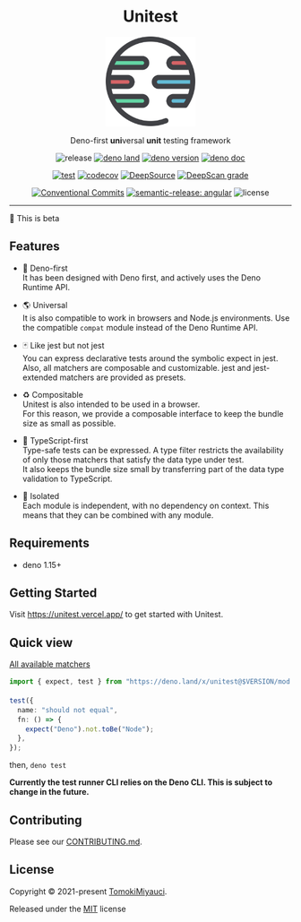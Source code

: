 <div align="center">
  <h1>Unitest</h1>

<img width="160px" hight="160px" src="./_docs/public/logo.svg" />

Deno-first **uni**versal **unit** testing framework

![release](https://img.shields.io/github/v/release/TomokiMiyauci/unitest?sort=semver&logo=github)
[![deno land](http://img.shields.io/badge/available%20on-deno.land/x-lightgrey.svg?logo=deno&labelColor=black)](https://deno.land/x/unitest)
[![deno version](https://img.shields.io/badge/deno-^1.15.0-lightgrey?logo=deno)](https://github.com/denoland/deno)
[![deno doc](https://doc.deno.land/badge.svg)](https://doc.deno.land/https/deno.land/x/unitest/mod.ts)

[![test](https://github.com/TomokiMiyauci/unitest/actions/workflows/test.yaml/badge.svg?branch=beta)](https://github.com/TomokiMiyauci/unitest/actions/workflows/test.yaml)
[![codecov](https://codecov.io/gh/TomokiMiyauci/unitest/branch/main/graph/badge.svg?token=nQZ8Nnx3KH)](https://codecov.io/gh/TomokiMiyauci/unitest)
[![DeepSource](https://deepsource.io/gh/TomokiMiyauci/unitest.svg/?label=active+issues&token=1Omp7qqFQESc-ArgLDUEIpUI)](https://deepsource.io/gh/TomokiMiyauci/unitest/)
[![DeepScan grade](https://deepscan.io/api/teams/10684/projects/19438/branches/504638/badge/grade.svg)](https://deepscan.io/dashboard#view=project&tid=10684&pid=19438&bid=504638)

[![Conventional Commits](https://img.shields.io/badge/Conventional%20Commits-1.0.0-yellow.svg)](https://conventionalcommits.org)
[![semantic-release: angular](https://img.shields.io/badge/semantic--release-angular-e10079?logo=semantic-release)](https://github.com/semantic-release/semantic-release)
![license](https://img.shields.io/github/license/TomokiMiyauci/unitest)

</div>

---

:construction: This is beta

## Features

- 🦕 Deno-first\
  It has been designed with Deno first, and actively uses the Deno Runtime API.

- 🌎 Universal\
  It is also compatible to work in browsers and Node.js environments. Use the
  compatible `compat` module instead of the Deno Runtime API.

- 🃏 Like jest but not jest\
  You can express declarative tests around the symbolic expect in jest. Also,
  all matchers are composable and customizable. jest and jest-extended matchers
  are provided as presets.

- ♻️ Compositable\
  Unitest is also intended to be used in a browser.\
  For this reason, we provide a composable interface to keep the bundle size as
  small as possible.

- 📄 TypeScript-first\
  Type-safe tests can be expressed. A type filter restricts the availability of
  only those matchers that satisfy the data type under test.\
  It also keeps the bundle size small by transferring part of the data type
  validation to TypeScript.

- 🐺 Isolated\
  Each module is independent, with no dependency on context. This means that
  they can be combined with any module.

## Requirements

- deno 1.15+

## Getting Started

Visit <https://unitest.vercel.app/> to get started with Unitest.

## Quick view

[All available matchers](./matcher/README.md)

```ts
import { expect, test } from "https://deno.land/x/unitest@$VERSION/mod.ts";

test({
  name: "should not equal",
  fn: () => {
    expect("Deno").not.toBe("Node");
  },
});
```

then, `deno test`

**Currently the test runner CLI relies on the Deno CLI. This is subject to
change in the future.**

## Contributing

Please see our [CONTRIBUTING.md](./CONTRIBUTING.md).

## License

Copyright © 2021-present [TomokiMiyauci](https://github.com/TomokiMiyauci).

Released under the [MIT](./LICENSE) license
